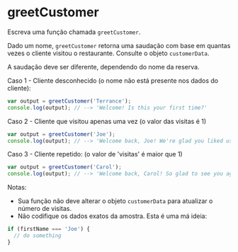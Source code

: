 # greetCustomer

Escreva uma função chamada `greetCustomer`.

Dado um nome, `greetCustomer` retorna uma saudação com base em quantas vezes o
cliente visitou o restaurante. Consulte o objeto `customerData`.

A saudação deve ser diferente, dependendo do nome da reserva.

Caso 1 - Cliente desconhecido \(o nome não está presente nos dados do cliente\):

```javascript
var output = greetCustomer('Terrance');
console.log(output); // --> 'Welcome! Is this your first time?'
```

Caso 2 - Cliente que visitou apenas uma vez \(o valor das visitas é 1\)

```javascript
var output = greetCustomer('Joe');
console.log(output); // --> 'Welcome back, Joe! We're glad you liked us the first time!'
```

Caso 3 - Cliente repetido: \(o valor de 'visitas' é maior que 1\)

```javascript
var output = greetCustomer('Carol');
console.log(output); // --> 'Welcome back, Carol! So glad to see you again!'
```

Notas:

* Sua função não deve alterar o objeto `customerData` para atualizar o número de
  visitas.
* Não codifique os dados exatos da amostra. Esta é uma má ideia:

```javascript
if (firstName === 'Joe') {
  // do something
}
```
